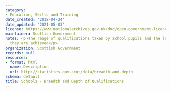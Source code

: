 ```yaml
---
category:
- Education, Skills and Training
date_created: '2018-04-24'
date_updated: '2021-05-03'
license: https://www.nationalarchives.gov.uk/doc/open-government-licence/version/3/
maintainer: Scottish Government
notes: <p>The range of qualifications taken by school pupils and the level at which
  they are achieved</p>
organization: Scottish Government
records: null
resources:
- format: html
  name: Description
  url: http://statistics.gov.scot/data/breadth-and-depth
schema: default
title: Schools - Breadth and Depth of Qualifications
---
```

